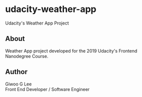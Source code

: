 # udacity-weather-app
Udacity's Weather App Project

## About
Weather App project developed for the 2019 Udacity's Frontend Nanodegree Course.

## Author
Giwoo G Lee  
Front End Developer / Software Engineer